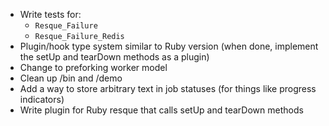 * Write tests for:
  * `Resque_Failure`
  * `Resque_Failure_Redis`
* Plugin/hook type system similar to Ruby version (when done, implement the
setUp and tearDown methods as a plugin)
* Change to preforking worker model
* Clean up /bin and /demo
* Add a way to store arbitrary text in job statuses (for things like progress
indicators)
* Write plugin for Ruby resque that calls setUp and tearDown methods